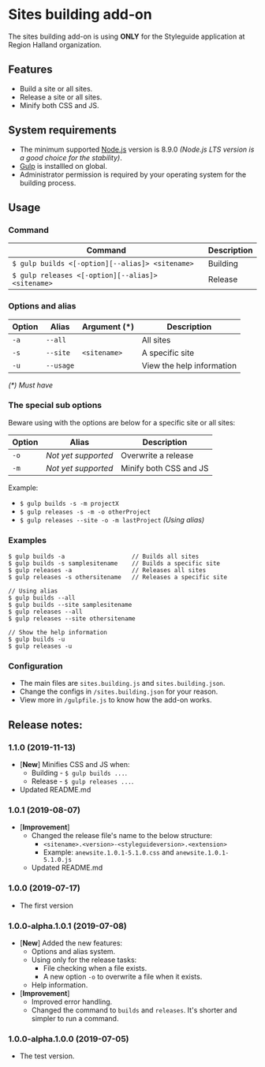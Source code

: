 # Sites building add-on
The sites building add-on is using __ONLY__ for the Styleguide application at Region Halland organization.

## Features
* Build a site or all sites.
* Release a site or all sites.
* Minify both CSS and JS.

## System requirements
* The minimum supported [Node.js](https://nodejs.org/) version is 8.9.0 _(Node.js LTS version is a good choice for the stability)_.
* [Gulp](https://gulpjs.com/) is installled on global.
* Administrator permission is required by your operating system for the building process.

## Usage
### Command
|Command|Description|
|---|---|
|`$ gulp builds <[-option][--alias]> <sitename>`|Building|
|`$ gulp releases <[-option][--alias]> <sitename>`|Release|

### Options and alias
|Option|Alias|Argument (*)|Description|
|---|---|---|---|
|`-a`|`--all`||All sites|
|`-s`|`--site`|`<sitename>`|A specific site|
|`-u`|`--usage`||View the help information|

_(*) Must have_

### The special sub options
Beware using with the options are below for a specific site or all sites:

|Option|Alias|Description|
|---|---|---|
|`-o`|_Not yet supported_|Overwrite a release|
|`-m`|_Not yet supported_|Minify both CSS and JS|

Example:
* `$ gulp builds -s -m projectX`
* `$ gulp releases -s -m -o otherProject`
* `$ gulp releases --site -o -m lastProject` _(Using alias)_

### Examples
```
$ gulp builds -a                   // Builds all sites
$ gulp builds -s samplesitename    // Builds a specific site
$ gulp releases -a                 // Releases all sites
$ gulp releases -s othersitename   // Releases a specific site

// Using alias
$ gulp builds --all
$ gulp builds --site samplesitename
$ gulp releases --all
$ gulp releases --site othersitename

// Show the help information
$ gulp builds -u
$ gulp releases -u
```

### Configuration
* The main files are `sites.building.js` and `sites.building.json`.
* Change the configs in `/sites.building.json` for your reason.
* View more in `/gulpfile.js` to know how the add-on works.

## Release notes:
### 1.1.0 (2019-11-13)
* [__New__] Minifies CSS and JS when:
    * Building - `$ gulp builds ...`.
    * Release - `$ gulp releases ...`.
* Updated README.md

### 1.0.1 (2019-08-07)
* [__Improvement__]
    * Changed the release file's name to the below structure:
        * `<sitename>.<version>-<styleguideversion>.<extension>`
        * Example: `anewsite.1.0.1-5.1.0.css` and `anewsite.1.0.1-5.1.0.js`
    * Updated README.md

### 1.0.0 (2019-07-17)
* The first version

### 1.0.0-alpha.1.0.1 (2019-07-08)
* [__New__] Added the new features:
    * Options and alias system.
    * Using only for the release tasks:
        * File checking when a file exists.
        * A new option `-o` to overwrite a file when it exists.
    * Help information.
* [__Improvement__]
    * Improved error handling.
    * Changed the command to `builds` and `releases`. It's shorter and simpler to run a command.

### 1.0.0-alpha.1.0.0 (2019-07-05)
* The test version.
